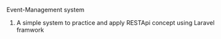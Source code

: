 Event-Management system
1. A simple system to practice and apply RESTApi concept using Laravel framwork